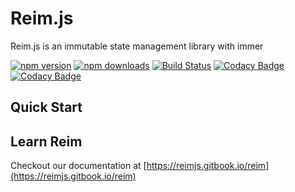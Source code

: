 # Reim.js

Reim.js is an immutable state management library with immer

[![npm version](https://img.shields.io/npm/v/reim.svg)](https://www.npmjs.com/package/reim) [![npm downloads](https://img.shields.io/npm/dm/reim.svg)](https://www.npmjs.com/package/reim) [![Build Status](https://travis-ci.org/IniZio/reim.svg?branch=master)](https://travis-ci.org/IniZio/reim) [![Codacy Badge](https://api.codacy.com/project/badge/Coverage/1560c0832a3a41df8bfe51083fd92c20)](https://www.codacy.com/app/inizio/reim?utm_source=github.com&utm_medium=referral&utm_content=IniZio/reim&utm_campaign=Badge_Coverage) [![Codacy Badge](https://api.codacy.com/project/badge/Grade/1560c0832a3a41df8bfe51083fd92c20)](https://www.codacy.com/project/inizio/reim/dashboard?utm_source=github.com&amp;utm_medium=referral&amp;utm_content=IniZio/reim&amp;utm_campaign=Badge_Grade_Dashboard)

## Quick Start

## Learn Reim

Checkout our documentation at [https://reimjs.gitbook.io/reim](https://reimjs.gitbook.io/reim)

